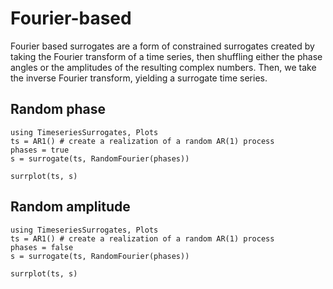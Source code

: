 # Fourier-based

Fourier based surrogates are a form of constrained surrogates created by taking the Fourier
transform of a time series, then shuffling either the phase angles or the amplitudes of the resulting complex numbers. Then, we take the inverse Fourier transform, yielding a surrogate time series.

## Random phase

```@example
using TimeseriesSurrogates, Plots
ts = AR1() # create a realization of a random AR(1) process
phases = true
s = surrogate(ts, RandomFourier(phases))

surrplot(ts, s)
```

## Random amplitude

```@example
using TimeseriesSurrogates, Plots
ts = AR1() # create a realization of a random AR(1) process
phases = false
s = surrogate(ts, RandomFourier(phases))

surrplot(ts, s)
```
